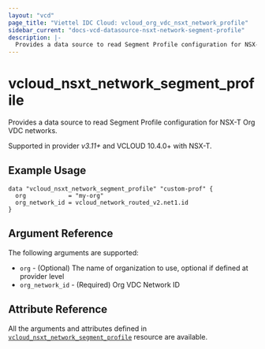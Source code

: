 ```yaml
---
layout: "vcd"
page_title: "Viettel IDC Cloud: vcloud_org_vdc_nsxt_network_profile"
sidebar_current: "docs-vcd-datasource-nsxt-network-segment-profile"
description: |-
  Provides a data source to read Segment Profile configuration for NSX-T Org VDC networks.
---
```


# vcloud\_nsxt\_network\_segment\_profile

Provides a data source to read Segment Profile configuration for NSX-T Org VDC networks.

Supported in provider *v3.11+* and VCLOUD 10.4.0+ with NSX-T.

## Example Usage

```hcl
data "vcloud_nsxt_network_segment_profile" "custom-prof" {
  org            = "my-org"
  org_network_id = vcloud_network_routed_v2.net1.id
}
```

## Argument Reference

The following arguments are supported:

* `org` - (Optional) The name of organization to use, optional if defined at provider level 
* `org_network_id` - (Required) Org VDC Network ID

## Attribute Reference
 
All the arguments and attributes defined in
[`vcloud_nsxt_network_segment_profile`](/providers/viettelidc-provider/vcloud/latest/docs/resources/nsxt_network_segment_profile)
resource are available.
